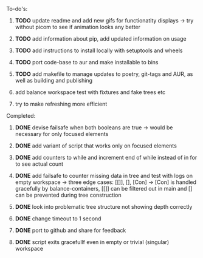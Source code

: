 To-do\'s:

1.  **TODO** update readme and add new gifs for functionatity
    displays -\> try without picom to see if animation looks any better

2.  **TODO** add information about pip, add updated
    information on usage

3.  **TODO** add instructions to install locally with
    setuptools and wheels

4.  **TODO** port code-base to aur and make installable to
    bins

5.  **TODO** add makefile to manage updates to poetry,
    git-tags and AUR, as well as building and publishing

6.  add balance workspace test with fixtures and fake trees etc

7.  try to make refreshing more efficient

Completed:

1.  **DONE** devise failsafe when both booleans are true -\>
    would be necessary for only focused elements

2.  **DONE** add variant of script that works only on focused
    elements

3.  **DONE** add counters to while and increment end of while
    instead of in for to see actual count

4.  **DONE** add failsafe to counter missing data in tree and
    test with logs on empty workspace -\> three edge cases: \[\[\]\],
    \[\], \[Con\] -\> \[Con\] is handled gracefully by
    balance-containers, \[\[\]\] can be filtered out in main and \[\]
    can be prevented during tree construction

5.  **DONE** look into problematic tree structure not showing
    depth correctly

6.  **DONE** change timeout to 1 second

7.  **DONE** port to github and share for feedback

8.  **DONE** script exits gracefullf even in empty or trivial
    (singular) workspace

